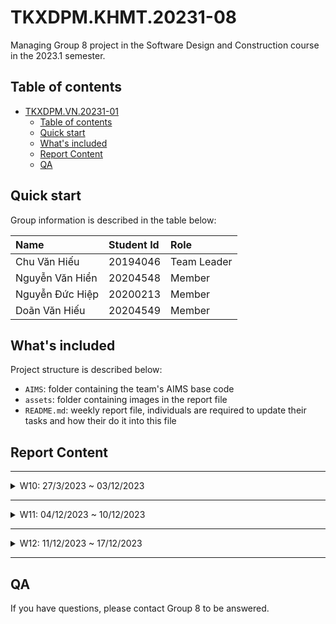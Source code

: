 # TKXDPM.KHMT.20231-08
Managing Group 8 project in the Software Design and Construction course in the 2023.1 semester.

## Table of contents

- [TKXDPM.VN.20231-01](#tkxdpmvn20231-01)
  - [Table of contents](#table-of-contents)
  - [Quick start](#quick-start)
  - [What's included](#whats-included)
  - [Report Content](#report-content)
  - [QA](#qa)

## Quick start

Group information is described in the table below:

| Name             | Student Id  | Role        |
| :--------------- | :---------- | :---------- |
| Chu Văn Hiếu     | 20194046    | Team Leader |
| Nguyễn Văn Hiển  | 20204548    | Member      |
| Nguyễn Đức Hiệp  | 20200213    | Member      |
| Doãn Văn Hiếu    | 20204549    | Member      |

## What's included

Project structure is described below:

- `AIMS`: folder containing the team's AIMS base code
- `assets`: folder containing images in the report file
- `README.md`: weekly report file, individuals are required to update their tasks and how their do it into this file

## Report Content

---

<details>
  <summary>W10: 27/3/2023 ~ 03/12/2023 </summary>
<br>
<details>
<summary>Chu Văn Hiếu</summary>
<br>

- Assigned tasks:
  - Đánh giá Coupling cho các lớp trong folder subsystem

- Implementation details:
  - Pull Request(s): https://github.com/hivx/TKXDPM.KHMT.20231-08/pull/4
  - Specific implementation details:
    - Đánh giá Coupling cho các hàm và lớp trong subsystem

</details>

<details>
<summary>Nguyễn Văn Hiển</summary>
<br>

- Assigned tasks:
  - Đánh giá Coupling cho các lớp trong folder utils

- Implementation details:
  - Pull Request(s): [#3](https://github.com/hivx/TKXDPM.KHMT.20231-08/pull/3)
  - Specific implementation details:
    - Phân loại từng hàm trong folder utils và đánh giá coupling cho chúng

</details>

<details>
<summary>Nguyễn Đức Hiệp</summary>
<br>

- Assigned tasks:
  - Đánh giá Coupling cho các lớp trong entity

- Implementation details:
  - Pull Request(s): https://github.com/hivx/TKXDPM.KHMT.20231-08/pull/2
  - Specific implementation details:
    - Đánh giá coupling cho các hàm trong entity

</details>

<details>
<summary>Doãn Văn Hiếu</summary>
<br>

- Assigned tasks:
  - Đánh giá Coupling cho các lớp trong controller

- Implementation details:
  - Pull Request(s): https://github.com/hivx/TKXDPM.KHMT.20231-08/pull/1
  - Specific implementation details:
    - Phân loại từng hàm trong controller và đánh giá coupling cho chúng

</details>

</details>

---

<details>
  <summary>W11: 04/12/2023 ~ 10/12/2023 </summary>
<br>
<details>
<summary>Chu Văn Hiếu</summary>
<br>

- Assigned tasks:
  - Đánh giá Cohesion cho các lớp trong folder subsystem

- Implementation details:
  - Pull Request(s): [Link](https://github.com/hivx/TKXDPM.KHMT.20231-08/pull/9)
  - Specific implementation details:
    - Phân loại từng hàm và đánh giá cohesion trong subsystem

</details>

<details>
<summary>Nguyễn Văn Hiển</summary>
<br>

- Assigned tasks:
  - Đánh giá Cohesion cho các lớp trong folder utils

- Implementation details:
  - Pull Request(s): [link pull request](https://github.com/hivx/TKXDPM.KHMT.20231-08/pull/7)
  - Specific implementation details:
    - Phân loại từng hàm trong folder utils và đánh giá cohesion cho chúng

</details>

<details>
<summary>Nguyễn Đức Hiệp</summary>
<br>

- Assigned tasks:
  - Đánh giá Cohesion cho các lớp trong entity

- Implementation details:
  - Pull Request(s): https://github.com/hivx/TKXDPM.KHMT.20231-08/pull/8
  - Specific implementation details:
    - Phân loại từng hàm và đánh giá cohesion trong entity

</details>

<details>
<summary>Doãn Văn Hiếu</summary>
<br>

- Assigned tasks:
  - Đánh giá Cohesion cho các lớp trong controller

- Implementation details:
  - Pull Request(s): https://github.com/hivx/TKXDPM.KHMT.20231-08/pull/6
  - Specific implementation details:
    - Phân loại từng hàm trong controller và đánh giá cohesion cho chúng

</details>

</details>

---
<details>
  <summary>W12: 11/12/2023 ~ 17/12/2023 </summary>
<br>
<details>
<summary>Chu Văn Hiếu</summary>
<br>

- Assigned tasks:

- Implementation details:
  - Pull Request(s):
  - Specific implementation details:

</details>

<details>
<summary>Nguyễn Văn Hiển</summary>
<br>

- Assigned tasks:

- Implementation details:
  - Pull Request(s):
  - Specific implementation details:

</details>

<details>
<summary>Nguyễn Đức Hiệp</summary>
<br>

- Assigned tasks:
  - Tìm sự vi phạm SOLID cho class PlaceOrderController, ViewCartController trong controller
  - Đưa ra giải pháp

- Implementation details:
  - Pull Request(s): https://github.com/hivx/TKXDPM.KHMT.20231-08/pull/12
  - Specific implementation details:
    - tìm sự vi phạm SOLID và đưa ra giải pháp trong controller

</details>

<details>
<summary>Doãn Văn Hiếu</summary>
<br>

- Assigned tasks:

- Implementation details:
  - Pull Request(s):
  - Specific implementation details:

</details>

</details>

---


## QA

If you have questions, please contact Group 8 to be answered.
